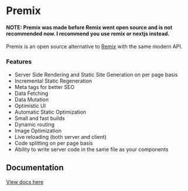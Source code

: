 # Premix

#### NOTE: Premix was made before Remix went open source and is not recommended now. I recommend you use remix or nextjs instead.

Premix is an open source alternative to [Remix](https://remix.run/) with the same modern API.

### Features

- Server Side Rendering and Static Site Generation on per page basis
- Incremental Static Regeneration
- Meta tags for better SEO
- Data Fetching
- Data Mutation
- Optimistic UI
- Automatic Static Optimization
- Small and fast builds
- Dynamic routing
- Image Optimization
- Live reloading (both server and client)
- Code splitting on per page basis
- Ability to write server code in the same file as your components

## Documentation

[View docs here](https://github.com/Mokshit06/premix/tree/main/docs/Readme.md)
